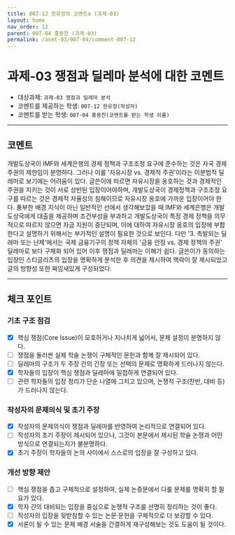 ```yaml
---
title: 007-12 한유정의 코멘트a (과제-03) 
layout: home
nav_order: 12
parent: 007-04 홍용찬 (과제-03)
permalink: /asmt-03/007-04/comment-007-12
---
```


# 과제-03 쟁점과 딜레마 분석에 대한 코멘트

- 대상과제: `과제-03 쟁점과 딜레마 분석`
- 코멘트를 제공하는 학생: `007-12 한유정(작성자)` 
- 코멘트를 받는 학생: `007-04 홍용찬(코멘트를 받는 학생 이름)` 

---

## 코멘트

개발도상국이 IMF와 세계은행의  경제 정책과 구조조정 요구에 준수하는 것은 자국 경제 주권의 제한임이 분명하다. 그러나 이를 '자유시장 vs. 경제적 주권'이라는 이분법적 딜레마로 보기에는 어려움이 있다. 글쓴이에 따르면 자유시장을 옹호하는 것과 경제적인 주권을 지키는 것이 서로 상반된 입장이어야하며, 개발도상국이 경제정책과 구조조정 요구를 따르는 것은 경제적 자율성의 침해이므로 자유시장 옹호에 가까운 입장이어야 한다. 풍부한 배경 지식이 아닌 일반적인 선에서 생각해보았을 때 IMF와 세계은행은 개발도상국에게 대출을 제공하며 조건부성을 부과하고 개발도상국이 특정 경제 정책을 의무적으로 따르지 않으면 자금 지원이 중단되며, 이에 대하여 자유시장 옹호의 입장에 부합한다고 설명하기 위해서는 부가적인 설명이 필요한 것으로 보인다. 다만 '3. 촉발되는 딜레마 또는 난제'에서는 국제 금융기구의 정책 자체의 '금융 안정 vs. 경제 정책의 주권' 딜레마로 보다 구체화 되어 있어 이후 쟁점과 딜레마는 이해가 쉽다. 글쓴이가 동의하는 입장인 스티글리츠의 입장을 명확하게 분석한 후 의견을 제시하여 맥락이 잘 제시되었고 글의 방향성 또한 짜임새있게 구성되었다.  

---

## 체크 포인트

### **기초 구조 점검**
- [x] 핵심 쟁점(Core Issue)이 모호하거나 지나치게 넓어서, 문제 설정이 분명하지 않다.
- [ ] 쟁점을 둘러싼 실제 학술 논쟁이 구체적인 문헌과 함께 잘 제시되어 있다.
- [ ] 딜레마의 구조가 두 주장 간의 긴장 또는 선택의 문제로 명확하게 드러나지 않는다.
- [x] 학자들의 입장이 핵심 쟁점과 딜레마에 밀접하게 연결되어 있다.
- [ ] 관련 학자들의 입장 정리가 단순 나열에 그치고 있으며, 논쟁적 구조(찬반, 대비 등)가 드러나지 않는다.

### **작성자의 문제의식 및 초기 주장**
- [x] 작성자의 문제의식이 쟁점과 딜레마를 반영하여 논리적으로 연결되어 있다.
- [ ] 작성자의 초기 주장이 제시되어 있으나, 그것이 본문에서 제시된 학술 논쟁과 어떤 방식으로 연결되는지가 불분명하다.
- [x] 초기 주장이 학자들의 논의 사이에서 스스로의 입장을 잘 구성하고 있다.

### **개선 방향 제안**
- [ ] 핵심 쟁점을 좁고 구체적으로 설정하여, 실제 논증문에서 다룰 문제를 명확히 할 필요가 있다.
- [x] 학자 간의 대비되는 입장을 중심으로 논쟁적 구조를 선명히 정리하는 것이 좋다.
- [ ] 작성자의 입장을 뒷받침할 수 있는 논문·문헌을 구체적으로 더 보강할 수 있다.
- [x] 서론이 될 수 있는 문제 배경 서술을 간결하게 재구성해보는 것도 도움이 될 것이다.
